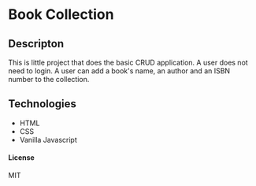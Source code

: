 # Book Collection

## Descripton

This is little project that does the basic CRUD application. A user does not need to login. A user can add a book's name, an author and an ISBN number to the collection.

## Technologies

* HTML
* CSS 
* Vanilla Javascript


#### License

MIT

